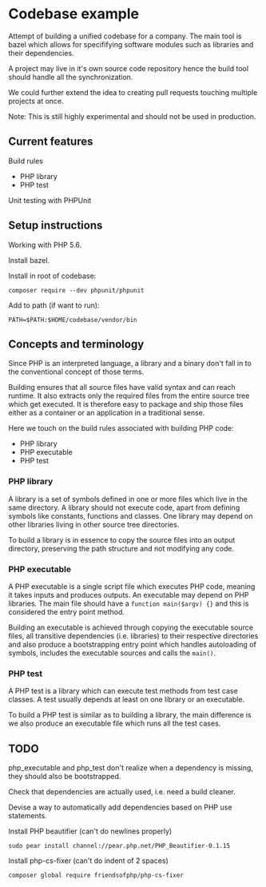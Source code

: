 # Codebase example

Attempt of building a unified codebase for a company.
The main tool is bazel which allows for specififying
software modules such as libraries and their dependencies.

A project may live in it's own source code repository
hence the build tool should handle all the synchronization.

We could further extend the idea to creating pull requests
touching multiple projects at once.

Note: This is still highly experimental and should not be used in production.

## Current features

Build rules

* PHP library
* PHP test

Unit testing with PHPUnit

## Setup instructions

Working with PHP 5.6.

Install bazel.

Install in root of codebase:

`composer require --dev phpunit/phpunit`

Add to path (if want to run):

`PATH=$PATH:$HOME/codebase/vendor/bin`

## Concepts and terminology

Since PHP is an interpreted language, a library and a binary don't fall in to
the conventional concept of those terms.

Building ensures that all source files have valid syntax and can reach runtime.
It also extracts only the required files from the entire source tree which get
executed. It is therefore easy to package and ship those files either as a
container or an application in a traditional sense.

Here we touch on the build rules associated with building PHP code:

* PHP library
* PHP executable
* PHP test

### PHP library

A library is a set of symbols defined in one or more files which live in the
same directory. A library should not execute code, apart from defining symbols
like constants, functions and classes. One library may depend on other libraries
living in other source tree directories.

To build a library is in essence to copy the source files into an output
directory, preserving the path structure and not modifying any code.

### PHP executable

A PHP executable is a single script file which executes PHP code, meaning it
takes inputs and produces outputs. An executable may depend on PHP libraries.
The main file should have a `function main($argv) {}` and this is considered
the entry point method.

Building an executable is achieved through copying the executable source files,
all transitive dependencies (i.e. libraries) to their respective directories and
also produce a bootstrapping entry point which handles autoloading of symbols,
includes the executable sources and calls the `main()`.

### PHP test

A PHP test is a library which can execute test methods from test case classes. A
test usually depends at least on one library or an executable.

To build a PHP test is similar as to building a library, the main difference is
we also produce an executable file which runs all the test cases.

## TODO

php_executable and php_test don't realize when a dependency is missing, they
should also be bootstrapped.

Check that dependencies are actually used, i.e. need a build cleaner.

Devise a way to automatically add dependencies based on PHP use statements.

Install PHP beautifier (can't do newlines properly)

`sudo pear install channel://pear.php.net/PHP_Beautifier-0.1.15`

Install php-cs-fixer (can't do indent of 2 spaces)

`composer global require friendsofphp/php-cs-fixer`
